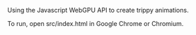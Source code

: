 Using the Javascript WebGPU API to create trippy animations.

To run, open src/index.html in Google Chrome or Chromium.